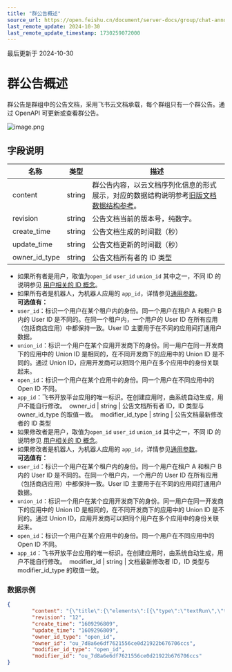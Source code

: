 ```yaml
---
title: "群公告概述"
source_url: https://open.feishu.cn/document/server-docs/group/chat-announcement/intro
last_remote_update: 2024-10-30
last_remote_update_timestamp: 1730259072000
---
```

最后更新于 2024-10-30

# 群公告概述

群公告是群组中的公告文档，采用飞书云文档承载，每个群组只有一个群公告。通过 OpenAPI 可更新或查看群公告。

![image.png](https://sf3-cn.feishucdn.com/obj/open-platform-opendoc/2f0df6b6c6eb9dff2c9d70757c0d0ff5_VNctE69YtB.png?height=584&lazyload=true&maxWidth=600&width=1798)

## 字段说明

名称 | 类型 | 描述
--- | --- | ---
&nbsp;content | string | 群公告内容，以云文档序列化信息的形式展示，对应的数据结构说明参考[旧版文档数据结构参考](https://open.feishu.cn/document/ukTMukTMukTM/ukDM2YjL5AjN24SOwYjN)。
&nbsp;revision | string | 公告文档当前的版本号，纯数字。
&nbsp;create_time | string | 公告文档生成的时间戳（秒）
&nbsp;update_time | string | 公告文档更新的时间戳（秒）
&nbsp;owner_id_type | string | 公告文档所有者的 ID 类型  
- 如果所有者是用户，取值为`open_id` `user_id` `union_id` 其中之一，不同 ID 的说明参见 [用户相关的 ID 概念](https://open.feishu.cn/document/home/user-identity-introduction/introduction)。  
- 如果所有者是机器人，为机器人应用的 `app_id`，详情参见[通用参数](https://open.feishu.cn/document/ukTMukTMukTM/uYTM5UjL2ETO14iNxkTN/terminology)。  
**可选值有：**  
- `user_id`：标识一个用户在某个租户内的身份。同一个用户在租户 A 和租户 B 内的 User ID 是不同的。在同一个租户内，一个用户的 User ID 在所有应用（包括商店应用）中都保持一致。User ID 主要用于在不同的应用间打通用户数据。  
- `union_id`：标识一个用户在某个应用开发商下的身份。同一用户在同一开发商下的应用中的 Union ID 是相同的，在不同开发商下的应用中的 Union ID 是不同的。通过 Union ID，应用开发商可以把同个用户在多个应用中的身份关联起来。  
- `open_id`：标识一个用户在某个应用中的身份。同一个用户在不同应用中的 Open ID 不同。  
- `app_id`：飞书开放平台应用的唯一标识。在创建应用时，由系统自动生成，用户不能自行修改。
&nbsp;owner_id | string | 公告文档所有者 ID，ID 类型与 owner_id_type 的取值一致。
&nbsp;modifier_id_type | string | 公告文档最新修改者的 ID 类型  
 - 如果修改者是用户，取值为`open_id` `user_id` `union_id` 其中之一，不同 ID 的说明参见 [用户相关的 ID 概念](https://open.feishu.cn/document/home/user-identity-introduction/introduction)。  
- 如果修改者是机器人，为机器人应用的 `app_id`，详情参见[通用参数](https://open.feishu.cn/document/ukTMukTMukTM/uYTM5UjL2ETO14iNxkTN/terminology)。  
**可选值有：**  
- `user_id`：标识一个用户在某个租户内的身份。同一个用户在租户 A 和租户 B 内的 User ID 是不同的。在同一个租户内，一个用户的 User ID 在所有应用（包括商店应用）中都保持一致。User ID 主要用于在不同的应用间打通用户数据。  
- `union_id`：标识一个用户在某个应用开发商下的身份。同一用户在同一开发商下的应用中的 Union ID 是相同的，在不同开发商下的应用中的 Union ID 是不同的。通过 Union ID，应用开发商可以把同个用户在多个应用中的身份关联起来。  
- `open_id`：标识一个用户在某个应用中的身份。同一个用户在不同应用中的 Open ID 不同。  
- `app_id`：飞书开放平台应用的唯一标识。在创建应用时，由系统自动生成，用户不能自行修改。
&nbsp;modifier_id | string | 文档最新修改者 ID，ID 类型与 modifier_id_type 的取值一致。

### 数据示例
```json
{
        "content": "{\"title\":{\"elements\":[{\"type\":\"textRun\",\"textRun\":{\"text\":\"announcement\",\"style\":{},\"location\":{\"zoneId\":\"0\",\"startIndex\":0,\"endIndex\":12}}}],\"location\":{\"zoneId\":\"0\",\"startIndex\":0,\"endIndex\":12},\"lineId\":\"4m10Rp\"},\"body\":{\"blocks\":[{\"type\":\"paragraph\",\"paragraph\":{\"elements\":[{\"type\":\"textRun\",\"textRun\":{\"text\":\"Announcement.\",\"style\":{},\"location\":{\"zoneId\":\"0\",\"startIndex\":13,\"endIndex\":26}}}],\"location\":{\"zoneId\":\"0\",\"startIndex\":13,\"endIndex\":26},\"lineId\":\"5VYRPT\"}},{\"type\":\"paragraph\",\"paragraph\":{\"elements\":[],\"location\":{\"zoneId\":\"0\",\"startIndex\":27,\"endIndex\":27}}}]}}",
        "revision": "12",
        "create_time": "1609296809",
        "update_time": "1609296809",
        "owner_id_type": "open_id",
        "owner_id": "ou_7d8a6e6df7621556ce0d21922b676706ccs",
        "modifier_id_type": "open_id",
        "modifier_id": "ou_7d8a6e6df7621556ce0d21922b676706ccs"
}
```
